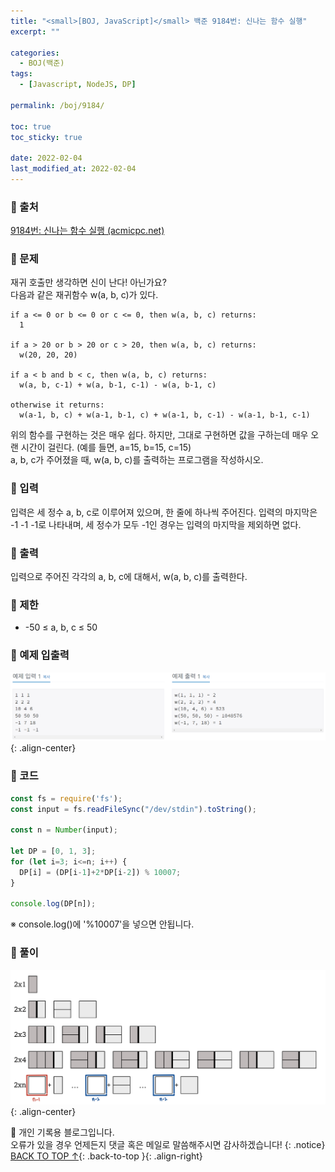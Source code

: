 ```yaml
---
title: "<small>[BOJ, JavaScript]</small> 백준 9184번: 신나는 함수 실행"
excerpt: ""

categories:
  - BOJ(백준)
tags:
  - [Javascript, NodeJS, DP]

permalink: /boj/9184/

toc: true
toc_sticky: true
 
date: 2022-02-04
last_modified_at: 2022-02-04
---
```


### 📌 출처

  [9184번: 신나는 함수 실행 (acmicpc.net)](https://www.acmicpc.net/problem/9184)

### 📌 문제

  재귀 호출만 생각하면 신이 난다! 아닌가요?  
  다음과 같은 재귀함수 w(a, b, c)가 있다.

  ```
  if a <= 0 or b <= 0 or c <= 0, then w(a, b, c) returns:
    1
  
  if a > 20 or b > 20 or c > 20, then w(a, b, c) returns:
    w(20, 20, 20)
    
  if a < b and b < c, then w(a, b, c) returns:
    w(a, b, c-1) + w(a, b-1, c-1) - w(a, b-1, c)

  otherwise it returns:
    w(a-1, b, c) + w(a-1, b-1, c) + w(a-1, b, c-1) - w(a-1, b-1, c-1)
  ```

  위의 함수를 구현하는 것은 매우 쉽다. 하지만, 그대로 구현하면 값을 구하는데 매우 오랜 시간이 걸린다. (예를 들면, a=15, b=15, c=15)   
  a, b, c가 주어졌을 때, w(a, b, c)를 출력하는 프로그램을 작성하시오.

### 📌 입력 

  입력은 세 정수 a, b, c로 이루어져 있으며, 한 줄에 하나씩 주어진다. 입력의 마지막은 -1 -1 -1로 나타내며, 세 정수가 모두 -1인 경우는 입력의 마지막을 제외하면 없다.

### 📌 출력

  입력으로 주어진 각각의 a, b, c에 대해서, w(a, b, c)를 출력한다.

### 📌 제한

  - -50 ≤ a, b, c ≤ 50

### 📌 예제 입출력

  <img src="/assets/images/posts_img/boj/9184.png">{: .align-center}

### 📌 코드

  ```jsx
  const fs = require('fs');
  const input = fs.readFileSync("/dev/stdin").toString();

  const n = Number(input);

  let DP = [0, 1, 3];
  for (let i=3; i<=n; i++) {
    DP[i] = (DP[i-1]+2*DP[i-2]) % 10007;
  }

  console.log(DP[n]);
  ```
  ※ console.log()에 '%10007'을 넣으면 안됩니다.
  
### 📌 풀이

  <img src="/assets/images/posts_img/boj/11727_3.png">{: .align-center}

📓 개인 기록용 블로그입니다.  
오류가 있을 경우 언제든지 댓글 혹은 메일로 말씀해주시면 감사하겠습니다!
{: .notice}
[BACK TO TOP ↑](#){: .back-to-top }{: .align-right}